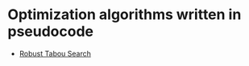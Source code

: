 # Optimization algorithms written in pseudocode

- [Robust Tabou Search](http://www.google.com "link to google")
